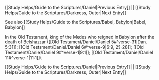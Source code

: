 [[Study Helps/Guide to the Scriptures/Daniel|Previous Entry]]  ||  [[Study Helps/Guide to the Scriptures/Darkness, Outer|Next Entry]]

 See also [[Study Helps/Guide to the Scriptures/Babel, Babylon|Babel, Babylon]]

 In the Old Testament, king of the Medes who reigned in Babylon after the death of Belshazzar ([[Old Testament/Daniel/Daniel 5#^verse-31|Dan. 5:31]]; [[Old Testament/Daniel/Daniel 6#^verse-9|6:9, 25-28]]; [[Old Testament/Daniel/Daniel 9#^verse-1|9:1]]; [[Old Testament/Daniel/Daniel 11#^verse-1|11:1]]).

[[Study Helps/Guide to the Scriptures/Daniel|Previous Entry]]  ||  [[Study Helps/Guide to the Scriptures/Darkness, Outer|Next Entry]]